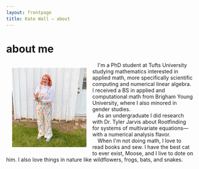 ```yaml
---
layout: frontpage
title: Kate Wall — about
---
```

# about me

<img src="publpics/ice_cream.jpg" style="float:left; margin:16px;" width="200px"/>
&emsp;I'm a PhD student at Tufts University studying mathematics interested in applied math, more specifically scientific computing and numerical linear algebra. I received a BS in applied and computational math from Brigham Young University, where I also minored in gender studies. <br> &emsp;As an undergraduate I did research with Dr. Tyler Jarvis about Rootfinding for systems of multivariate equations—with a numerical analysis flavor. <br> &emsp;When I'm not doing math, I love to read books and sew. I have the best cat to ever exist, Moose, and I live to dote on him. I also love things in nature like wildflowers, frogs, bats, and snakes.
<br clear="left"/>